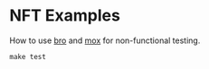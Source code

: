 # NFT Examples

How to use [bro](https://github.com/lameaux/bro) and [mox](https://github.com/lameaux/mox) for non-functional testing.

```shell
make test
```
